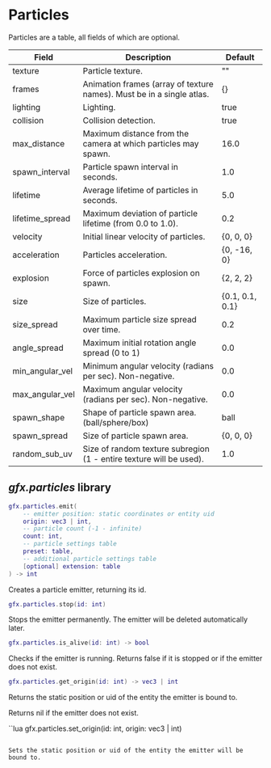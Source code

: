 # Particles

Particles are a table, all fields of which are optional.

| Field           | Description                                                           | Default         |
| --------------- | --------------------------------------------------------------------- | --------------- |
| texture         | Particle texture.                                                     | ""              |
| frames          | Animation frames (array of texture names). Must be in a single atlas. | {}              |
| lighting        | Lighting.                                                             | true            |
| collision       | Collision detection.                                                  | true            |
| max_distance    | Maximum distance from the camera at which particles may spawn.        | 16.0            |
| spawn_interval  | Particle spawn interval in seconds.                                   | 1.0             |
| lifetime        | Average lifetime of particles in seconds.                             | 5.0             |
| lifetime_spread | Maximum deviation of particle lifetime (from 0.0 to 1.0).             | 0.2             |
| velocity        | Initial linear velocity of particles.                                 | {0, 0, 0}       |
| acceleration    | Particles acceleration.                                               | {0, -16, 0}     |
| explosion       | Force of particles explosion on spawn.                                | {2, 2, 2}       |
| size            | Size of particles.                                                    | {0.1, 0.1, 0.1} |
| size_spread     | Maximum particle size spread over time.                               | 0.2             |
| angle_spread    | Maximum initial rotation angle spread (0 to 1)                        | 0.0             |
| min_angular_vel | Minimum angular velocity (radians per sec). Non-negative.             | 0.0             |
| max_angular_vel | Maximum angular velocity (radians per sec). Non-negative.             | 0.0             |
| spawn_shape     | Shape of particle spawn area. (ball/sphere/box)                       | ball            |
| spawn_spread    | Size of particle spawn area.                                          | {0, 0, 0}       |
| random_sub_uv   | Size of random texture subregion (1 - entire texture will be used).   | 1.0             |

## *gfx.particles* library

```lua
gfx.particles.emit(
    -- emitter position: static coordinates or entity uid
    origin: vec3 | int,
    -- particle count (-1 - infinite)
    count: int,
    -- particle settings table
    preset: table,
    -- additional particle settings table
    [optional] extension: table
) -> int
```

Creates a particle emitter, returning its id.

```lua
gfx.particles.stop(id: int)
```

Stops the emitter permanently. The emitter will be deleted
automatically later.

```lua
gfx.particles.is_alive(id: int) -> bool
```

Checks if the emitter is running. Returns false if it is stopped or if the emitter does not exist.

```lua
gfx.particles.get_origin(id: int) -> vec3 | int
```

Returns the static position or uid of the entity the emitter is bound to.

Returns nil if the emitter does not exist.

``lua
gfx.particles.set_origin(id: int, origin: vec3 | int)
```

Sets the static position or uid of the entity the emitter will be bound to.

